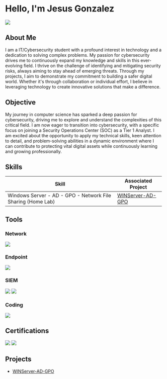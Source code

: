 # Hello, I'm Jesus Gonzalez
<a href="https://linkedin.com/in/jesusmgg"><img src="https://img.shields.io/badge/-LinkedIn-0072b1?&style=for-the-badge&logo=linkedin&logoColor=white" /></a>

## About Me

I am a IT/Cybersecurity student with a profound interest in technology and a dedication to solving complex problems. My passion for cybersecurity drives me to continuously expand my knowledge and skills in this ever-evolving field. I thrive on the challenge of identifying and mitigating security risks, always aiming to stay ahead of emerging threats. Through my projects, I aim to demonstrate my commitment to building a safer digital world. Whether it's through collaboration or individual effort, I believe in leveraging technology to create innovative solutions that make a difference.

## Objective

My journey in computer science has sparked a deep passion for cybersecurity, driving me to explore and understand the complexities of this critical field. I am now eager to transition into cybersecurity, with a specific focus on joining a Security Operations Center (SOC) as a Tier 1 Analyst. I am excited about the opportunity to apply my technical skills, keen attention to detail, and problem-solving abilities in a dynamic environment where I can contribute to protecting vital digital assets while continuously learning and growing professionally.

## Skills

| Skill                                         | Associated Project         |
|-----------------------------------------------|----------------------------|
| Windows Server - AD - GPO - Network File Sharing (Home Lab) | <a href="https://github.com/JG-CYBERTECH/WINDOWS-SERVER---ACTIVE-DIRECTORY">WINServer-AD-GPO</a>|


## Tools

### Network
<div>
    <img src="https://img.shields.io/badge/-Wireshark-1679A7?&style=for-the-badge&logo=Wireshark&logoColor=white" />
</div>

### Endpoint
<div>
    <img src="https://img.shields.io/badge/-Microsoft_Defender_for_Endpoint-00A4EF?&style=for-the-badge&logo=Microsoft&logoColor=white" />
</div>

### SIEM
<div>
    <img src="https://img.shields.io/badge/-Microsoft_Sentinel-0078D4?&style=for-the-badge&logo=Microsoft&logoColor=white" />
    <img src="https://img.shields.io/badge/-Splunk-000000?&style=for-the-badge&logo=Splunk&logoColor=white" />
</div>

### Coding
</div>
<img src="https://img.shields.io/badge/-Python-3776AB?&style=for-the-badge&logo=Python&logoColor=white" />

</div>

## Certifications
<div>
<img src="https://img.shields.io/badge/-Google%20Cybersecurity%20Certificate-4285F4?&style=for-the-badge&logo=Coursera&logoColor=white" /> 
<img src="https://img.shields.io/badge/-A%2B-4D4D4D?&style=for-the-badge&logo=CompTIA&logoColor=white" />
</div>

## Projects
- <a href="https://github.com/JG-CYBERTECH/WINDOWS-SERVER---ACTIVE-DIRECTORY">WINServer-AD-GPO</a>

